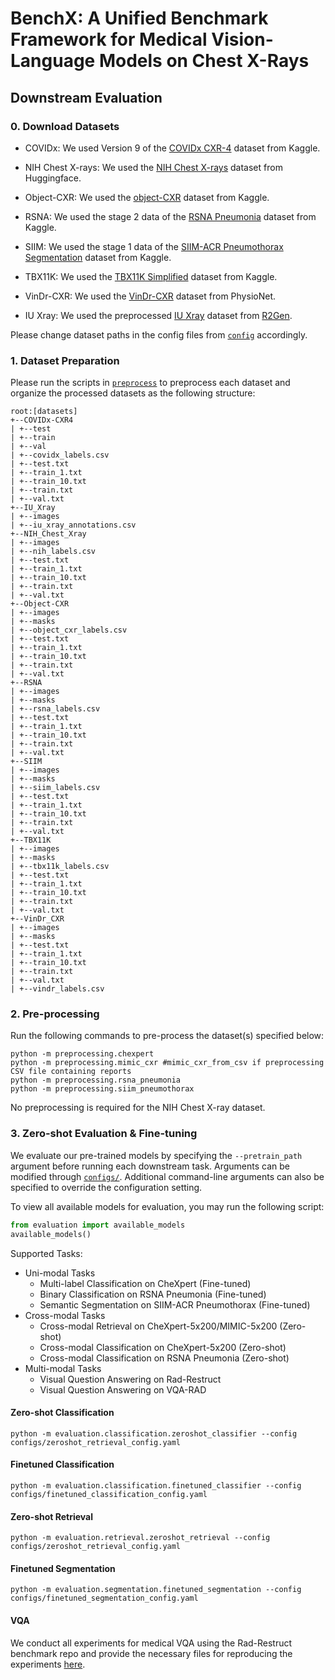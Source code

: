 # BenchX: A Unified Benchmark Framework for Medical Vision-Language Models on Chest X-Rays

## Downstream Evaluation

### 0. Download Datasets

- COVIDx: We used Version 9 of the [COVIDx CXR-4](https://www.kaggle.com/datasets/andyczhao/covidx-cxr2) dataset from Kaggle.

- NIH Chest X-rays: We used the [NIH Chest X-rays](https://huggingface.co/datasets/alkzar90/NIH-Chest-X-ray-dataset) dataset from Huggingface. 

- Object-CXR: We used the [object-CXR](https://www.kaggle.com/datasets/raddar/foreign-objects-in-chest-xrays) dataset from Kaggle.

- RSNA: We used the stage 2 data of the [RSNA Pneumonia](https://www.kaggle.com/competitions/rsna-pneumonia-detection-challenge) dataset from Kaggle.

- SIIM: We used the stage 1 data of the [SIIM-ACR Pneumothorax Segmentation](https://www.kaggle.com/datasets/vbookshelf/pneumothorax-chest-xray-images-and-masks) dataset from Kaggle.

- TBX11K: We used the [TBX11K Simplified](https://www.kaggle.com/datasets/vbookshelf/tbx11k-simplified) dataset from Kaggle.

- VinDr-CXR: We used the [VinDr-CXR](https://physionet.org/content/vindr-cxr/1.0.0/) dataset from PhysioNet.

- IU Xray: We used the preprocessed [IU Xray](https://drive.google.com/file/d/1c0BXEuDy8Cmm2jfN0YYGkQxFZd2ZIoLg) dataset from [R2Gen](https://github.com/cuhksz-nlp/R2Gen).

Please change dataset paths in the config files from [`config`](config) accordingly.

### 1. Dataset Preparation

Please run the scripts in [`preprocess`](preprocess) to preprocess each dataset and organize the processed datasets as the following structure:

```
root:[datasets]
+--COVIDx-CXR4
| +--test
| +--train
| +--val
| +--covidx_labels.csv
| +--test.txt
| +--train_1.txt
| +--train_10.txt
| +--train.txt
| +--val.txt
+--IU_Xray
| +--images
| +--iu_xray_annotations.csv
+--NIH_Chest_Xray
| +--images
| +--nih_labels.csv
| +--test.txt
| +--train_1.txt
| +--train_10.txt
| +--train.txt
| +--val.txt
+--Object-CXR
| +--images
| +--masks
| +--object_cxr_labels.csv
| +--test.txt
| +--train_1.txt
| +--train_10.txt
| +--train.txt
| +--val.txt
+--RSNA
| +--images
| +--masks
| +--rsna_labels.csv
| +--test.txt
| +--train_1.txt
| +--train_10.txt
| +--train.txt
| +--val.txt
+--SIIM
| +--images
| +--masks
| +--siim_labels.csv
| +--test.txt
| +--train_1.txt
| +--train_10.txt
| +--train.txt
| +--val.txt
+--TBX11K
| +--images
| +--masks
| +--tbx11k_labels.csv
| +--test.txt
| +--train_1.txt
| +--train_10.txt
| +--train.txt
| +--val.txt
+--VinDr_CXR
| +--images
| +--masks
| +--test.txt
| +--train_1.txt
| +--train_10.txt
| +--train.txt
| +--val.txt
| +--vindr_labels.csv
```

### 2. Pre-processing

Run the following commands to pre-process the dataset(s) specified below:

```
python -m preprocessing.chexpert
python -m preprocessing.mimic_cxr #mimic_cxr_from_csv if preprocessing CSV file containing reports
python -m preprocessing.rsna_pneumonia
python -m preprocessing.siim_pneumothorax
```

No preprocessing is required for the NIH Chest X-ray dataset.

### 3. Zero-shot Evaluation & Fine-tuning

We evaluate our pre-trained models by specifying the `--pretrain_path` argument before running each downstream task. Arguments can be modified through [`configs/`](configs/). Additional command-line arguments can also be specified to override the configuration setting.

To view all available models for evaluation, you may run the following script:
```python
from evaluation import available_models
available_models()
```

Supported Tasks:
* Uni-modal Tasks
    * Multi-label Classification on CheXpert (Fine-tuned)
    * Binary Classification on RSNA Pneumonia (Fine-tuned)
    * Semantic Segmentation on SIIM-ACR Pneumothorax (Fine-tuned)
* Cross-modal Tasks
    * Cross-modal Retrieval on CheXpert-5x200/MIMIC-5x200 (Zero-shot)
    * Cross-modal Classification on CheXpert-5x200 (Zero-shot)
    * Cross-modal Classification on RSNA Pneumonia (Zero-shot)
* Multi-modal Tasks
    * Visual Question Answering on Rad-Restruct
    * Visual Question Answering on VQA-RAD

#### Zero-shot Classification
```
python -m evaluation.classification.zeroshot_classifier --config configs/zeroshot_retrieval_config.yaml
```
#### Finetuned Classification
```
python -m evaluation.classification.finetuned_classifier --config configs/finetuned_classification_config.yaml
```
#### Zero-shot Retrieval
```
python -m evaluation.retrieval.zeroshot_retrieval --config configs/zeroshot_retrieval_config.yaml
```
#### Finetuned Segmentation
```
python -m evaluation.segmentation.finetuned_segmentation --config configs/finetuned_segmentation_config.yaml
```
#### VQA
We conduct all experiments for medical VQA using the Rad-Restruct benchmark repo and provide the necessary files for reproducing the experiments [here](evaluation/vqa/).



